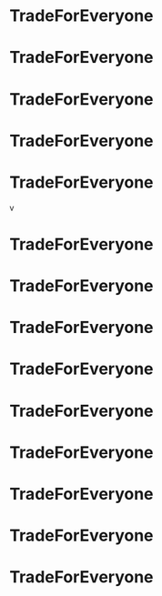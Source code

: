 # TradeForEveryone
# TradeForEveryone
# TradeForEveryone
# TradeForEveryone
# TradeForEveryone
v
# TradeForEveryone
# TradeForEveryone
# TradeForEveryone
# TradeForEveryone
# TradeForEveryone
# TradeForEveryone

# TradeForEveryone
# TradeForEveryone
# TradeForEveryone
